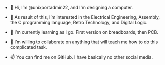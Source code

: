 - 👋 Hi, I’m @unixportadmin22, and I'm designing a computer.

- 👀 As result of this, I’m interested in the Electrical Engineering, Assembly, the C programming language, Retro Technology, and Digital Logic.

- 🌱 I’m currently learning as I go. First version on breadboards, then PCB.

- 💞️ I’m willing to collaborate on anything that will teach me how to do this complicated task.

- 📫 You can find me on GitHub. I have basically no other social media.

<!---
unixportadmin22/unixportadmin22 is a ✨ special ✨ repository because its `README.md` (this file) appears on your GitHub profile.
You can click the Preview link to take a look at your changes.
--->
